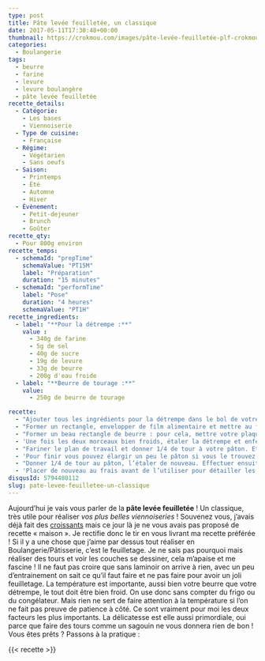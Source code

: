 ```yaml
---
type: post
title: Pâte levée feuilletée, un classique
date: 2017-05-11T17:30:48+00:00
thumbnail: https://crokmou.com/images/pâte-levée-feuilletée-plf-crokmou-blog-cuisine-voyage-1-14.jpg
categories:
  - Boulangerie
tags:
  - beurre
  - farine
  - levure
  - levure boulangère
  - pâte levée feuilletée
recette_details:
  - Catégorie:
    - Les bases
    - Viennoiserie
  - Type de cuisine:
    - Française  
  - Régime:
    - Végétarien
    - Sans oeufs
  - Saison:
    - Printemps
    - Été
    - Automne
    - Hiver
  - Évènement:
    - Petit-dejeuner
    - Brunch
    - Goûter
recette_qty:
  - Pour 800g environ
recette_temps:
  - schemaId: "prepTime"
    schemaValue: "PT15M"
    label: "Préparation"
    duration: "15 minutes"
  - schemaId: "performTime"
    label: "Pose"
    duration: "4 heures"
    schemaValue: "PT1H"
recette_ingredients:
  - label: "**Pour la détrempe :**"
    value :
      - 340g de farine
      - 5g de sel
      - 40g de sucre
      - 19g de levure
      - 33g de beurre
      - 200g d'eau froide
  - label: "**Beurre de tourage :**"
    value:
      - 250g de beurre de tourage

recette:
  - "Ajouter tous les ingrédients pour la détrempe dans le bol de votre robot, pétrir 5/10 minutes afin d’avoir une pâte homogène"
  - "Former un rectangle, envelopper de film alimentaire et mettre au frais"
  - "Former un beau rectangle de beurre : pour cela, mettre votre plaquette de beurre dans du papier sulfurisé et frapper à l’aide d’un rouleau pour former un morceau régulier d’un demi centimètre d’épaisseur maximum. Mettre au frais"
  - 'Une fois les deux morceaux bien froids, étaler la détrempe et enferme le beurre dedans comme dans les photos 2, 3 et 4.Remettre au frais 1h/1h30 (frigo) et environ 30/40 minutes au congélateur   ![Pâte levée feuilletée, pas à pas](https://crokmou.com/images/pâte-levée-feuilletée-plf-crokmou-blog-cuisine-voyage-1_zyanch.jpg "Pâte levée feuilletée, pas à pas") ![Pâte levée feuilletée, pas à pas](https://crokmou.com/images/pâte-levée-feuilletée-plf-crokmou-blog-cuisine-voyage-1-1_m4ajxg.jpg "Pâte levée feuilletée, pas à pas") ![Pâte levée feuilletée, pas à pas](https://crokmou.com/images/pâte-levée-feuilletée-plf-crokmou-blog-cuisine-voyage-1-2_y5g6tg.jpg "Pâte levée feuilletée, pas à pas")![Pâte levée feuilletée, pas à pas](https://crokmou.com/images/pâte-levée-feuilletée-plf-crokmou-blog-cuisine-voyage-1-3_uxnuzj.jpg "Pâte levée feuilletée, pas à pas")'
  - "Fariner le plan de travail et donner 1/4 de tour à votre pâton. Etaler de manière régulière le pâton, il doit être assez long. Faites ensuite un tour en 4 (ou portefeuille) comme sur les photos 3, 4 et"
  - 'Pour finir vous pouvez élargir un peu le pâton si vous le trouvez trop étroit. Remettre au frais   ![Pâte levée feuilletée, pas à pas](https://crokmou.com/images/pâte-levée-feuilletée-plf-crokmou-blog-cuisine-voyage-1-4_opayly.jpg "Pâte levée feuilletée, pas à pas") ![Pâte levée feuilletée, pas à pas](https://crokmou.com/images/pâte-levée-feuilletée-plf-crokmou-blog-cuisine-voyage-1-5_ajsx2z.jpg "Pâte levée feuilletée, pas à pas") ![Pâte levée feuilletée, pas à pas](https://crokmou.com/images/pâte-levée-feuilletée-plf-crokmou-blog-cuisine-voyage-1-6_zmdv9d.jpg "Pâte levée feuilletée, pas à pas") ![Pâte levée feuilletée, pas à pas](https://crokmou.com/images/pâte-levée-feuilletée-plf-crokmou-blog-cuisine-voyage-1-7_nxkjvu.jpg "Pâte levée feuilletée, pas à pas") ![Pâte levée feuilletée, pas à pas](https://crokmou.com/images/pâte-levée-feuilletée-plf-crokmou-blog-cuisine-voyage-1-8_bqnweb.jpg "Pâte levée feuilletée, pas à pas")![Pâte levée feuilletée, pas à pas](https://crokmou.com/images/pâte-levée-feuilletée-plf-crokmou-blog-cuisine-voyage-1-9_zltid2.jpg "Pâte levée feuilletée, pas à pas")'
  - "Donner 1/4 de tour au pâton, l’étaler de nouveau. Effectuer ensuite un tour en 3 comme sur les photos 3 et"
  - 'Placer de nouveau au frais avant de l’utiliser pour détailler les viennoiseries.   Cette pâte levée feuilletée peut être congelée (une fois façonnée, c’est à dire une fois vos croissants ou autres réalisés) mais quelques jours seulement ! Autrement la levure risque de ne plus faire effet. Décongeler les viennoiseries au frigo, puis procéder à la pousse dans un endroit chaud (max 28°C). Dorer, et mettre à cuire.   ![Pâte levée feuilletée, pas à pas](https://crokmou.com/images/pâte-levée-feuilletée-plf-crokmou-blog-cuisine-voyage-1-10_gix19j.jpg "Pâte levée feuilletée, pas à pas") ![Pâte levée feuilletée, pas à pas](https://crokmou.com/images/pâte-levée-feuilletée-plf-crokmou-blog-cuisine-voyage-1-11_bmk4qx.jpg "Pâte levée feuilletée, pas à pas") ![Pâte levée feuilletée, pas à pas](https://crokmou.com/images/pâte-levée-feuilletée-plf-crokmou-blog-cuisine-voyage-1-12_ai856b.jpg "Pâte levée feuilletée, pas à pas")![Pâte levée feuilletée, pas à pas](https://crokmou.com/images/pâte-levée-feuilletée-plf-crokmou-blog-cuisine-voyage-1-13_cid3md.jpg "Pâte levée feuilletée, pas à pas")'
disqusId: 5794480112
slug: pate-levee-feuilletee-un-classique
---
```


Aujourd’hui je vais vous parler de la **pâte levée feuilletée** ! Un classique, très utile pour réaliser _vos plus belles viennoiseries_ ! Souvenez vous, j’avais déjà fait des [croissants](http://www.crokmou.com/2014/04/croissants-pur-beurre) mais ce jour là je ne vous avais pas proposé de recette « maison ». Je rectifie donc le tir en vous livrant ma recette préférée ! Si il y a une chose que j’aime par dessus tout réaliser en Boulangerie/Pâtisserie, c’est le feuilletage. Je ne sais pas pourquoi mais réaliser des tours et voir les couches se dessiner, cela m’apaise et me fascine ! Il ne faut pas croire que sans laminoir on arrive à rien, avec un peu d’entrainement on sait ce qu’il faut faire et ne pas faire pour avoir un joli feuilletage. La température est importante, aussi bien votre beurre que votre détrempe, le tout doit être bien froid. On use donc sans compter du frigo ou du congélateur. Mais rien ne sert de faire attention à la température si l’on ne fait pas preuve de patience à côté. Ce sont vraiment pour moi les deux facteurs les plus importants. La délicatesse est elle aussi primordiale, oui parce que faire des tours comme un sagouin ne vous donnera rien de bon ! Vous êtes prêts ? Passons à la pratique :  


{{< recette >}}
